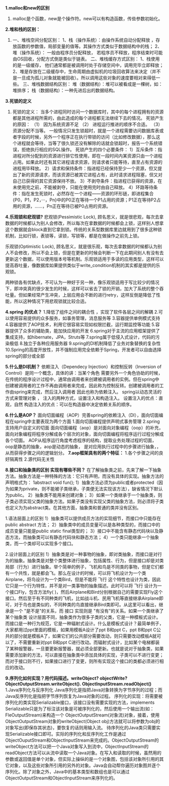 **1.malloc和new的区别** 
1. malloc是个函数，new是个操作符。new可以有构造函数，传些参数初始化。

**2.堆和栈的区别：**
1.    一、堆栈空间分配区别：
      1、栈（操作系统）：由操作系统自动分配释放 ，存放函数的参数值，局部变量的值等。其操作方式类似于数据结构中的栈；
      2、堆（操作系统）： 一般由程序员分配释放， 若程序员不释放，程序结束时可能由OS回收，分配方式倒是类似于链表。
      二、堆栈缓存方式区别：
      1、栈使用的是一级缓存， 他们通常都是被调用时处于存储空间中，调用完毕立即释放；
      2、堆是存放在二级缓存中，生命周期由虚拟机的垃圾回收算法来决定（并不是一旦成为孤儿对象就能被回收）。所以调用这些对象的速度要相对来得低一些。
      三、堆栈数据结构区别：
      堆（数据结构）：堆可以被看成是一棵树，如：堆排序；
      栈（数据结构）：一种先进后出的数据结构。

**3.死锁的定义**
1. 死锁的定义： 当多个进程同时访问一个数据库时，其中的每个进程拥有的资源都是其他进程所需的，由此造成的每个进程都无法继续下去的情况。
 死锁产生的原因：
 （1） 因为系统资源不足
 （2） 进程运行推进的顺序不合适。
 （3） 资源分配不当等。
    一般情况只发生锁超时，就是一个进程需要访问数据库表或者字段的时候，另外一个程序正在执行带锁的访问（比如修改数据），那么这个进程就会等待，当等了很久锁还没有解除的话就会锁超时，报告一个系统错误，拒绝执行相应的SQL操作。
    死锁产生的四个必要条件：
    1）互斥条件：指进程对所分配到的资源进行排它性使用，即在一段时间内某资源只由一个进程占用。如果此时还有其它进程请求资源，则请求者只能等待，直至占有资源的进程用毕释放。 
    2）请求和保持条件：指进程已经保持至少一个资源，但又提出了新的资源请求，而该资源已被其它进程占有，此时请求进程阻塞，但又对自己已获得的其它资源保持不放。 
    3）不剥夺条件：指进程已获得的资源，在未使用完之前，不能被剥夺，只能在使用完时由自己释放。 
    4）环路等待条件：指在发生死锁时，必然存在一个进程——资源的环形链，即进程集合{P0，P1，P2，···，Pn}中的P0正在等待一个P1占用的资源；P1正在等待P2占用的资源，……，Pn正在等待已被P0占用的资源。

**4.乐观锁和悲观锁?**
悲观锁(Pessimistic Lock), 顾名思义，就是很悲观，每次去拿数据的时候都认为别人会修改，所以每次在拿数据的时候都会上锁，这样别人想拿这个数据就会block直到它拿到锁。传统的关系型数据库里边就用到了很多这种锁机制，比如行锁，表锁等，读锁，写锁等，都是在做操作之前先上锁。

乐观锁(Optimistic Lock), 顾名思义，就是很乐观，每次去拿数据的时候都认为别人不会修改，所以不会上锁，但是在更新的时候会判断一下在此期间别人有没有去更新这个数据，可以使用版本号等机制。乐观锁适用于多读的应用类型，这样可以提高吞吐量，像数据库如果提供类似于write_condition机制的其实都是提供的乐观锁。

两种锁各有优缺点，不可认为一种好于另一种，像乐观锁适用于写比较少的情况下，即冲突真的很少发生的时候，这样可以省去了锁的开销，加大了系统的整个吞吐量。但如果经常产生冲突，上层应用会不断的进行retry，这样反倒是降低了性能，所以这种情况下用悲观锁就比较合适。

**4.spring 的优点？**
1.降低了组件之间的耦合性 ，实现了软件各层之间的解耦 
2.可以使用容易提供的众多服务，如事务管理，消息服务等 
3.容器提供单例模式支持 
4.容器提供了AOP技术，利用它很容易实现如权限拦截，运行期监控等功能 
5.容器提供了众多的辅助类，能加快应用的开发 
6.spring对于主流的应用框架提供了集成支持，如hibernate，JPA，Struts等 
7.spring属于低侵入式设计，代码的污染极低 
8.独立于各种应用服务器 
9.spring的DI机制降低了业务对象替换的复杂性 
10.Spring的高度开放性，并不强制应用完全依赖于Spring，开发者可以自由选择spring的部分或全部 

**5.什么是DI机制？** 
依赖注入（Dependecy Injection）和控制反转（Inversion of Control）是同一个概念，具体的讲：当某个角色 
需要另外一个角色协助的时候，在传统的程序设计过程中，通常由调用者来创建被调用者的实例。但在spring中 
创建被调用者的工作不再由调用者来完成，因此称为控制反转。创建被调用者的工作由spring来完成，然后注入调用者 
因此也称为依赖注入。 
spring以动态灵活的方式来管理对象 ， 注入的两种方式，设置注入和构造注入。 
设置注入的优点：直观，自然 
构造注入的优点：可以在构造器中决定依赖关系的顺序。 

**6.什么是AOP？** 
面向切面编程（AOP）完善spring的依赖注入（DI），面向切面编程在spring中主要表现为两个方面 
1.面向切面编程提供声明式事务管理 
2.spring支持用户自定义的切面 
面向切面编程（aop）是对面向对象编程（oop）的补充， 
面向对象编程将程序分解成各个层次的对象，面向切面编程将程序运行过程分解成各个切面。 
AOP从程序运行角度考虑程序的结构，提取业务处理过程的切面，oop是静态的抽象，aop是动态的抽象， 
是对应用执行过程中的步骤进行抽象，，从而获得步骤之间的逻辑划分。 
**7.aop框架具有的两个特征：** 
1.各个步骤之间的良好隔离性 
2.源代码无关性

 **8.接口和抽象类的区别 实现有哪些不同？**
在了解抽象类之前，先来了解一下抽象方法。抽象方法是一种特殊的方法：它只有声明，而没有具体的实现。抽象方法的声明格式为：
1abstract void fun();
1）抽象方法必须为public或者protected（因为如果为private，则不能被子类继承，子类便无法实现该方法），缺省情况下默认为public。
2）抽象类不能用来创建对象；
3）如果一个类继承于一个抽象类，则子类必须实现父类的抽象方法。如果子类没有实现父类的抽象方法，则必须将子类也定义为为abstract类。在其他方面，抽象类和普通的类并没有区别。

1.语法层面上的区别
1）抽象类可以提供成员方法的实现细节，而接口中只能存在public abstract 方法；
2）抽象类中的成员变量可以是各种类型的，而接口中的成员变量只能是public static final类型的；
3）接口中不能含有静态代码块以及静态方法，而抽象类可以有静态代码块和静态方法；
4）一个类只能继承一个抽象类，而一个类却可以实现多个接口。

2.设计层面上的区别
1）抽象类是对一种事物的抽象，即对类抽象，而接口是对行为的抽象。抽象类是对整个类整体进行抽象，包括属性、行为，但是接口却是对类局部（行为）进行抽象。举个简单的例子，飞机和鸟是不同类的事物，但是它们都有一个共性，就是都会飞。那么在设计的时候，可以将飞机设计为一个类Airplane，将鸟设计为一个类Bird，但是不能将 飞行 这个特性也设计为类，因此它只是一个行为特性，并不是对一类事物的抽象描述。此时可以将 飞行 设计为一个接口Fly，包含方法fly( )，然后Airplane和Bird分别根据自己的需要实现Fly这个接口。然后至于有不同种类的飞机，比如战斗机、民用飞机等直接继承Airplane即可，对于鸟也是类似的，不同种类的鸟直接继承Bird类即可。从这里可以看出，继承是一个 "是不是"的关系，而 接口 实现则是 "有没有"的关系。如果一个类继承了某个抽象类
设计层面不同，抽象类作为很多子类的父类，它是一种模板式设计。而接口是一种行为规范，它是一种辐射式设计。什么是模板式设计？最简单例子，大家都用过ppt里面的模板，如果用模板A设计了ppt B和ppt C，ppt B和ppt C公共的部分就是模板A了，如果它们的公共部分需要改动，则只需要改动模板A就可以了，不需要重新对ppt B和ppt C进行改动。而辐射式设计，比如某个电梯都装了某种报警器，一旦要更新报警器，就必须全部更新。也就是说对于抽象类，如果需要添加新的方法，可以直接在抽象类中添加具体的实现，子类可以不进行变更；而对于接口则不行，如果接口进行了变更，则所有实现这个接口的类都必须进行相应的改动。

**9.序列化如何实现？用代码描述。writeObject? objectWrite?ObjectOutputStream.writeObject(). ObjectInputStream.readObject()**
1.Java序列化与反序列化
Java序列化是指把Java对象转换为字节序列的过程；而Java反序列化是指把字节序列恢复为Java对象的过程。
序列化的实现：将需要被序列化的类实现Serializable接口，该接口没有需要实现的方法，implements Serializable只是为了标注该对象是可被序列化的，然后使用一个输出流(如：FleOutputStream)来构造一个 ObjectOutputStream(对象流)对象，接着，使用ObjectOutputStream对象的writeObject(Object obj)方法就可以将参数为obj的对象写出(即保存其状态)，要恢复的话则用输入流。
待序列化的Java类只需要实现Serializable接口即可。实际的序列化和反序列化工作是通过ObjectOuputStream和ObjectInputStream来完成的。ObjectOutputStream的writeObject方法可以把一个Java对象写入到流中，ObjectInputStream的readObject方法可以从流中读取一个Java对象。在写入和读取的时候，虽然用的参数或返回值是单个对象，但实际上操纵的是一个对象图，包括该对象所引用的其它对象，以及这些对象所引用的另外的对象。Java会自动帮你遍历对象图并逐个序列化。除了对象之外，Java中的基本类型和数组也是可以通过 ObjectOutputStream和ObjectInputStream来序列化的。

